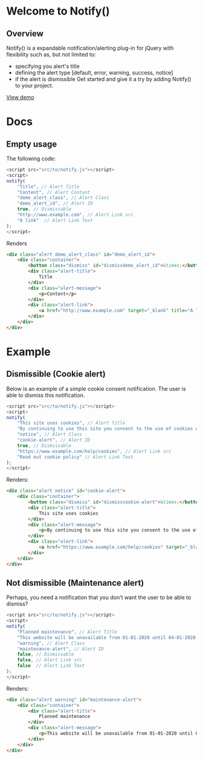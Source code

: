 # Welcome to Notify()
## Overview
Notify() is a expandable notification/alerting plug-in for jQuery with flexibility such as, but not limited to:
- specifying you alert's title
- defining the alert type [default, error, warning, success, notice]
- if the alert is dismissible
Get started and give it a try by adding Notify() to your project.

[View demo](//fiddle.jshell.net/9dw47kp7/5/embedded/html,result/)


# Docs
## Empty usage
The following code:
```javascript
<script src="src/to/notify.js"></script>
<script>
notify(
	"Title", // Alert Title
	"Content", // Alert Content
	"demo_alert_class", // Alert Class
	"demo_alert_id", // Alert ID
	true, // Dismissable
	"http://www.example.com", // Alert Link src
	"A link"  // Alert Link Text
);
</script>
```

Renders
```html
<div class="alert demo_alert_class" id="demo_alert_id">
	<div class="container">
		<button class="dismiss" id="dismissdemo_alert_id">&times;</button>
		<div class="alert-title">
			Title
		</div>
		<div class="alert-message">
			<p>Content</p>
		</div>
		<div class="alert-link">
			<a href="http://www.example.com" target="_blank" title="A link">A link</a>
		</div>
	</div>
</div>
```

# Example
## Dismissible (Cookie alert)
Below is an example of a simple cookie consent notification. The user is able to dismiss this notification.
```javascript
<script src="src/to/notify.js"></script>
<script>
notify(
	"This site uses cookies", // Alert Title
	"By continuing to use this site you consent to the use of cookies on your device as described in our cookie policy unless you have disabled them.", // Alert Content
	"notice", // Alert Class
	"cookie-alert", // Alert ID
	true, // Dismissable
	"https://www.example.com/help/cookies", // Alert Link src
	"Read out cookie policy" // Alert Link Text
);
</script>
```

Renders:
```html
<div class="alert notice" id="cookie-alert">
	<div class="container">
		<button class="dismiss" id="dismisscookie-alert">&times;</button>
		<div class="alert-title">
			This site uses cookies
		</div>
		<div class="alert-message">
			<p>By continuing to use this site you consent to the use of cookies on your device as described in our cookie policy unless you have disabled them.</p>
		</div>
		<div class="alert-link">
			<a href="https://www.example.com/help/cookies" target="_blank" title="Read out cookie policy">Read out cookie policy</a>
		</div>
	</div>
</div>
```

## Not dismissible (Maintenance alert)
Perhaps, you need a notification that you don't want the user to be able to dismiss?
```javascript
<script src="src/to/notify.js"></script>
<script>
notify(
	"Planned maintenance", // Alert Title
	"This website will be unavailable from 01-01-2020 until 04-01-2020 - sorry for any trouble this may cause.", // Alert Content
	"warning", // Alert Class
	"maintenance-alert", // Alert ID
	false, // Dismissable
	false, // Alert Link src
	false  // Alert Link Text
);
</script>
```

Renders:
```html
<div class="alert warning" id="maintenance-alert">
	<div class="container">
		<div class="alert-title">
			Planned maintenance
		</div>
		<div class="alert-message">
			<p>This website will be unavailable from 01-01-2020 until 04-01-2020 - sorry for any trouble this may cause.</p>
		</div>
	</div>
</div>
```
